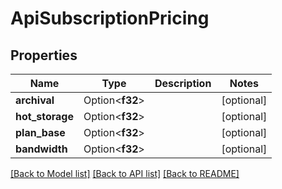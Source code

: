 # ApiSubscriptionPricing

## Properties

Name | Type | Description | Notes
------------ | ------------- | ------------- | -------------
**archival** | Option<**f32**> |  | [optional]
**hot_storage** | Option<**f32**> |  | [optional]
**plan_base** | Option<**f32**> |  | [optional]
**bandwidth** | Option<**f32**> |  | [optional]

[[Back to Model list]](../README.md#documentation-for-models) [[Back to API list]](../README.md#documentation-for-api-endpoints) [[Back to README]](../README.md)



